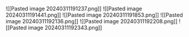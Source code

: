 ![[Pasted image 20240311191237.png]]
![[Pasted image 20240311191441.png]]
![[Pasted image 20240311191853.png]]
![[Pasted image 20240311192136.png]]
![[Pasted image 20240311192208.png]]
![[Pasted image 20240311192343.png]]
